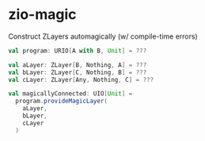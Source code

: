 # zio-magic

Construct ZLayers automagically (w/ compile-time errors)

```scala
val program: URIO[A with B, Unit] = ???

val aLayer: ZLayer[B, Nothing, A] = ???
val bLayer: ZLayer[C, Nothing, B] = ???
val cLayer: ZLayer[Any, Nothing, C] = ???

val magicallyConnected: UIO[Unit] =
  program.provideMagicLayer(
    aLayer,
    bLayer,
    cLayer
  )
```
